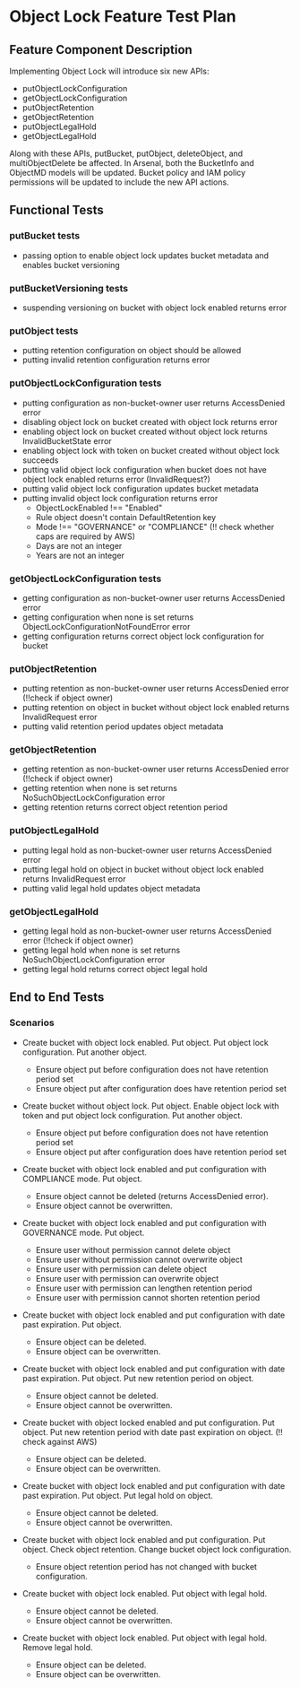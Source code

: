 # Object Lock Feature Test Plan

## Feature Component Description

Implementing Object Lock will introduce six new APIs:

- putObjectLockConfiguration
- getObjectLockConfiguration
- putObjectRetention
- getObjectRetention
- putObjectLegalHold
- getObjectLegalHold

Along with these APIs, putBucket, putObject, deleteObject, and multiObjectDelete
be affected. In Arsenal, both the BucketInfo and ObjectMD models will be
updated. Bucket policy and IAM policy permissions will be updated to include
the new API actions.

## Functional Tests

### putBucket tests

- passing option to enable object lock updates bucket metadata and enables
bucket versioning

### putBucketVersioning tests

- suspending versioning on bucket with object lock enabled returns error
 
### putObject tests

- putting retention configuration on object should be allowed
- putting invalid retention configuration returns error

### putObjectLockConfiguration tests

- putting configuration as non-bucket-owner user returns AccessDenied error
- disabling object lock on bucket created with object lock returns error
- enabling object lock on bucket created without object lock returns
InvalidBucketState error
- enabling object lock with token on bucket created without object lock succeeds
- putting valid object lock configuration when bucket does not have object
lock enabled returns error (InvalidRequest?)
- putting valid object lock configuration updates bucket metadata
- putting invalid object lock configuration returns error
    - ObjectLockEnabled !== "Enabled"
    - Rule object doesn't contain DefaultRetention key
    - Mode !== "GOVERNANCE" or "COMPLIANCE" (!! check whether caps are required by AWS)
    - Days are not an integer
    - Years are not an integer

### getObjectLockConfiguration tests

- getting configuration as non-bucket-owner user returns AccessDenied error
- getting configuration when none is set returns
ObjectLockConfigurationNotFoundError error
- getting configuration returns correct object lock configuration for bucket

### putObjectRetention

- putting retention as non-bucket-owner user returns AccessDenied error (!!check if object owner)
- putting retention on object in bucket without object lock enabled returns
InvalidRequest error
- putting valid retention period updates object metadata

### getObjectRetention

- getting retention as non-bucket-owner user returns AccessDenied error (!!check if object owner)
- getting retention when none is set returns NoSuchObjectLockConfiguration error
- getting retention returns correct object retention period

### putObjectLegalHold

- putting legal hold as non-bucket-owner user returns AccessDenied error
- putting legal hold on object in bucket without object lock enabled returns
InvalidRequest error
- putting valid legal hold updates object metadata

### getObjectLegalHold

- getting legal hold as non-bucket-owner user returns AccessDenied error (!!check if object owner)
- getting legal hold when none is set returns NoSuchObjectLockConfiguration error
- getting legal hold returns correct object legal hold

## End to End Tests

### Scenarios

- Create bucket with object lock enabled. Put object. Put object lock
configuration. Put another object.
    - Ensure object put before configuration does not have retention period set
    - Ensure object put after configuration does have retention period set

- Create bucket without object lock. Put object. Enable object lock with token
and put object lock configuration. Put another object.
    - Ensure object put before configuration does not have retention period set
    - Ensure object put after configuration does have retention period set

- Create bucket with object lock enabled and put configuration with COMPLIANCE
mode. Put object.
    - Ensure object cannot be deleted (returns AccessDenied error).
    - Ensure object cannot be overwritten.

- Create bucket with object lock enabled and put configuration with GOVERNANCE
mode. Put object.
    - Ensure user without permission cannot delete object
    - Ensure user without permission cannot overwrite object
    - Ensure user with permission can delete object
    - Ensure user with permission can overwrite object
    - Ensure user with permission can lengthen retention period
    - Ensure user with permission cannot shorten retention period

- Create bucket with object lock enabled and put configuration with date past
expiration. Put object.
    - Ensure object can be deleted.
    - Ensure object can be overwritten.

- Create bucket with object lock enabled and put configuration with date past
expiration. Put object. Put new retention period on object.
    - Ensure object cannot be deleted.
    - Ensure object cannot be overwritten.

- Create bucket with object locked enabled and put configuration. Put object.
Put new retention period with date past expiration on object. (!! check against AWS)
    - Ensure object can be deleted.
    - Ensure object can be overwritten.

- Create bucket with object lock enabled and put configuration with date past
expiration. Put object. Put legal hold on object.
    - Ensure object cannot be deleted.
    - Ensure object cannot be overwritten.

- Create bucket with object lock enabled and put configuration. Put object.
Check object retention. Change bucket object lock configuration.
    - Ensure object retention period has not changed with bucket configuration.

- Create bucket with object lock enabled. Put object with legal hold.
    - Ensure object cannot be deleted.
    - Ensure object cannot be overwritten.

- Create bucket with object lock enabled. Put object with legal hold. Remove
legal hold.
    - Ensure object can be deleted.
    - Ensure object can be overwritten.



